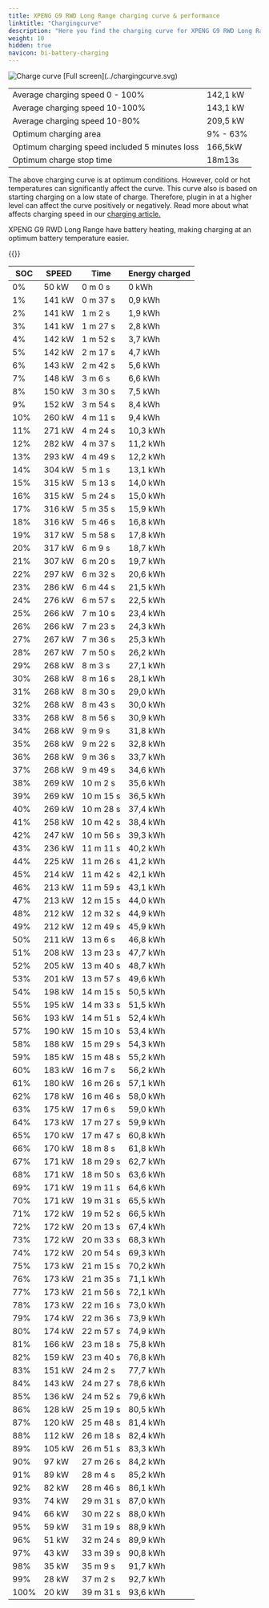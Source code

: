 ```yaml
---
title: XPENG G9 RWD Long Range charging curve & performance
linktitle: "Chargingcurve"
description: "Here you find the charging curve for XPENG G9 RWD Long Range. "
weight: 10
hidden: true
navicon: bi-battery-charging
---
```

<!-- markdownlint-disable MD033 -->
<img src="../chargingcurve.svg" alt="Charge curve" class="img-fluid">
[Full screen](../chargingcurve.svg)

<table class="table">
<tbody>
<tr>
<td>Average charging speed 0 - 100% </td><td>142,1 kW</td>
</tr>
<tr>
<td>Average charging speed 10-100% </td><td>143,1 kW</td>
</tr>
<tr>
<td>Average charging speed 10-80% </td><td>209,5 kW</td>
</tr>
<tr>
<td>Optimum charging area</td><td>9% - 63%</td>
</tr>
<tr>
</tr>
<td>Optimum charging speed included 5 minutes loss</td><td>166,5kW</td>
<tr>
<td>Optimum charge stop time </td><td>18m13s</td>
</tr>
</tbody>
</table>


The above charging curve is at optimum conditions. However, cold or hot temperatures can significantly affect the curve. This curve also is based on starting charging on a low state of charge. Therefore, plugin in at a higher level can affect the curve positively or negatively. Read more about what affects charging speed in our [charging article.](../../../../../technology/battery/charging/) 


XPENG G9 RWD Long Range have battery heating, making charging at an optimum battery temperature easier. 


{{<evkxdisplayaddarticle />}}
<table class="table">
<thead>
<tr><th>SOC</th><th>SPEED</th><th>Time</th><th>Energy charged</th></tr>
</thead>
<tbody>
<tr>
<td>0%</td><td>50 kW</td><td> 0 m 0 s </td><td>0 kWh </td>
</tr>
<tr>
<td>1%</td><td>141 kW</td><td> 0 m 37 s </td><td>0,9 kWh </td>
</tr>
<tr>
<td>2%</td><td>141 kW</td><td> 1 m 2 s </td><td>1,9 kWh </td>
</tr>
<tr>
<td>3%</td><td>141 kW</td><td> 1 m 27 s </td><td>2,8 kWh </td>
</tr>
<tr>
<td>4%</td><td>142 kW</td><td> 1 m 52 s </td><td>3,7 kWh </td>
</tr>
<tr>
<td>5%</td><td>142 kW</td><td> 2 m 17 s </td><td>4,7 kWh </td>
</tr>
<tr>
<td>6%</td><td>143 kW</td><td> 2 m 42 s </td><td>5,6 kWh </td>
</tr>
<tr>
<td>7%</td><td>148 kW</td><td> 3 m 6 s </td><td>6,6 kWh </td>
</tr>
<tr>
<td>8%</td><td>150 kW</td><td> 3 m 30 s </td><td>7,5 kWh </td>
</tr>
<tr>
<td>9%</td><td>152 kW</td><td> 3 m 54 s </td><td>8,4 kWh </td>
</tr>
<tr>
<td>10%</td><td>260 kW</td><td> 4 m 11 s </td><td>9,4 kWh </td>
</tr>
<tr>
<td>11%</td><td>271 kW</td><td> 4 m 24 s </td><td>10,3 kWh </td>
</tr>
<tr>
<td>12%</td><td>282 kW</td><td> 4 m 37 s </td><td>11,2 kWh </td>
</tr>
<tr>
<td>13%</td><td>293 kW</td><td> 4 m 49 s </td><td>12,2 kWh </td>
</tr>
<tr>
<td>14%</td><td>304 kW</td><td> 5 m 1 s </td><td>13,1 kWh </td>
</tr>
<tr>
<td>15%</td><td>315 kW</td><td> 5 m 13 s </td><td>14,0 kWh </td>
</tr>
<tr>
<td>16%</td><td>315 kW</td><td> 5 m 24 s </td><td>15,0 kWh </td>
</tr>
<tr>
<td>17%</td><td>316 kW</td><td> 5 m 35 s </td><td>15,9 kWh </td>
</tr>
<tr>
<td>18%</td><td>316 kW</td><td> 5 m 46 s </td><td>16,8 kWh </td>
</tr>
<tr>
<td>19%</td><td>317 kW</td><td> 5 m 58 s </td><td>17,8 kWh </td>
</tr>
<tr>
<td>20%</td><td>317 kW</td><td> 6 m 9 s </td><td>18,7 kWh </td>
</tr>
<tr>
<td>21%</td><td>307 kW</td><td> 6 m 20 s </td><td>19,7 kWh </td>
</tr>
<tr>
<td>22%</td><td>297 kW</td><td> 6 m 32 s </td><td>20,6 kWh </td>
</tr>
<tr>
<td>23%</td><td>286 kW</td><td> 6 m 44 s </td><td>21,5 kWh </td>
</tr>
<tr>
<td>24%</td><td>276 kW</td><td> 6 m 57 s </td><td>22,5 kWh </td>
</tr>
<tr>
<td>25%</td><td>266 kW</td><td> 7 m 10 s </td><td>23,4 kWh </td>
</tr>
<tr>
<td>26%</td><td>266 kW</td><td> 7 m 23 s </td><td>24,3 kWh </td>
</tr>
<tr>
<td>27%</td><td>267 kW</td><td> 7 m 36 s </td><td>25,3 kWh </td>
</tr>
<tr>
<td>28%</td><td>267 kW</td><td> 7 m 50 s </td><td>26,2 kWh </td>
</tr>
<tr>
<td>29%</td><td>268 kW</td><td> 8 m 3 s </td><td>27,1 kWh </td>
</tr>
<tr>
<td>30%</td><td>268 kW</td><td> 8 m 16 s </td><td>28,1 kWh </td>
</tr>
<tr>
<td>31%</td><td>268 kW</td><td> 8 m 30 s </td><td>29,0 kWh </td>
</tr>
<tr>
<td>32%</td><td>268 kW</td><td> 8 m 43 s </td><td>30,0 kWh </td>
</tr>
<tr>
<td>33%</td><td>268 kW</td><td> 8 m 56 s </td><td>30,9 kWh </td>
</tr>
<tr>
<td>34%</td><td>268 kW</td><td> 9 m 9 s </td><td>31,8 kWh </td>
</tr>
<tr>
<td>35%</td><td>268 kW</td><td> 9 m 22 s </td><td>32,8 kWh </td>
</tr>
<tr>
<td>36%</td><td>268 kW</td><td> 9 m 36 s </td><td>33,7 kWh </td>
</tr>
<tr>
<td>37%</td><td>268 kW</td><td> 9 m 49 s </td><td>34,6 kWh </td>
</tr>
<tr>
<td>38%</td><td>269 kW</td><td> 10 m 2 s </td><td>35,6 kWh </td>
</tr>
<tr>
<td>39%</td><td>269 kW</td><td> 10 m 15 s </td><td>36,5 kWh </td>
</tr>
<tr>
<td>40%</td><td>269 kW</td><td> 10 m 28 s </td><td>37,4 kWh </td>
</tr>
<tr>
<td>41%</td><td>258 kW</td><td> 10 m 42 s </td><td>38,4 kWh </td>
</tr>
<tr>
<td>42%</td><td>247 kW</td><td> 10 m 56 s </td><td>39,3 kWh </td>
</tr>
<tr>
<td>43%</td><td>236 kW</td><td> 11 m 11 s </td><td>40,2 kWh </td>
</tr>
<tr>
<td>44%</td><td>225 kW</td><td> 11 m 26 s </td><td>41,2 kWh </td>
</tr>
<tr>
<td>45%</td><td>214 kW</td><td> 11 m 42 s </td><td>42,1 kWh </td>
</tr>
<tr>
<td>46%</td><td>213 kW</td><td> 11 m 59 s </td><td>43,1 kWh </td>
</tr>
<tr>
<td>47%</td><td>213 kW</td><td> 12 m 15 s </td><td>44,0 kWh </td>
</tr>
<tr>
<td>48%</td><td>212 kW</td><td> 12 m 32 s </td><td>44,9 kWh </td>
</tr>
<tr>
<td>49%</td><td>212 kW</td><td> 12 m 49 s </td><td>45,9 kWh </td>
</tr>
<tr>
<td>50%</td><td>211 kW</td><td> 13 m 6 s </td><td>46,8 kWh </td>
</tr>
<tr>
<td>51%</td><td>208 kW</td><td> 13 m 23 s </td><td>47,7 kWh </td>
</tr>
<tr>
<td>52%</td><td>205 kW</td><td> 13 m 40 s </td><td>48,7 kWh </td>
</tr>
<tr>
<td>53%</td><td>201 kW</td><td> 13 m 57 s </td><td>49,6 kWh </td>
</tr>
<tr>
<td>54%</td><td>198 kW</td><td> 14 m 15 s </td><td>50,5 kWh </td>
</tr>
<tr>
<td>55%</td><td>195 kW</td><td> 14 m 33 s </td><td>51,5 kWh </td>
</tr>
<tr>
<td>56%</td><td>193 kW</td><td> 14 m 51 s </td><td>52,4 kWh </td>
</tr>
<tr>
<td>57%</td><td>190 kW</td><td> 15 m 10 s </td><td>53,4 kWh </td>
</tr>
<tr>
<td>58%</td><td>188 kW</td><td> 15 m 29 s </td><td>54,3 kWh </td>
</tr>
<tr>
<td>59%</td><td>185 kW</td><td> 15 m 48 s </td><td>55,2 kWh </td>
</tr>
<tr>
<td>60%</td><td>183 kW</td><td> 16 m 7 s </td><td>56,2 kWh </td>
</tr>
<tr>
<td>61%</td><td>180 kW</td><td> 16 m 26 s </td><td>57,1 kWh </td>
</tr>
<tr>
<td>62%</td><td>178 kW</td><td> 16 m 46 s </td><td>58,0 kWh </td>
</tr>
<tr>
<td>63%</td><td>175 kW</td><td> 17 m 6 s </td><td>59,0 kWh </td>
</tr>
<tr>
<td>64%</td><td>173 kW</td><td> 17 m 27 s </td><td>59,9 kWh </td>
</tr>
<tr>
<td>65%</td><td>170 kW</td><td> 17 m 47 s </td><td>60,8 kWh </td>
</tr>
<tr>
<td>66%</td><td>170 kW</td><td> 18 m 8 s </td><td>61,8 kWh </td>
</tr>
<tr>
<td>67%</td><td>171 kW</td><td> 18 m 29 s </td><td>62,7 kWh </td>
</tr>
<tr>
<td>68%</td><td>171 kW</td><td> 18 m 50 s </td><td>63,6 kWh </td>
</tr>
<tr>
<td>69%</td><td>171 kW</td><td> 19 m 11 s </td><td>64,6 kWh </td>
</tr>
<tr>
<td>70%</td><td>171 kW</td><td> 19 m 31 s </td><td>65,5 kWh </td>
</tr>
<tr>
<td>71%</td><td>172 kW</td><td> 19 m 52 s </td><td>66,5 kWh </td>
</tr>
<tr>
<td>72%</td><td>172 kW</td><td> 20 m 13 s </td><td>67,4 kWh </td>
</tr>
<tr>
<td>73%</td><td>172 kW</td><td> 20 m 33 s </td><td>68,3 kWh </td>
</tr>
<tr>
<td>74%</td><td>172 kW</td><td> 20 m 54 s </td><td>69,3 kWh </td>
</tr>
<tr>
<td>75%</td><td>173 kW</td><td> 21 m 15 s </td><td>70,2 kWh </td>
</tr>
<tr>
<td>76%</td><td>173 kW</td><td> 21 m 35 s </td><td>71,1 kWh </td>
</tr>
<tr>
<td>77%</td><td>173 kW</td><td> 21 m 56 s </td><td>72,1 kWh </td>
</tr>
<tr>
<td>78%</td><td>173 kW</td><td> 22 m 16 s </td><td>73,0 kWh </td>
</tr>
<tr>
<td>79%</td><td>174 kW</td><td> 22 m 36 s </td><td>73,9 kWh </td>
</tr>
<tr>
<td>80%</td><td>174 kW</td><td> 22 m 57 s </td><td>74,9 kWh </td>
</tr>
<tr>
<td>81%</td><td>166 kW</td><td> 23 m 18 s </td><td>75,8 kWh </td>
</tr>
<tr>
<td>82%</td><td>159 kW</td><td> 23 m 40 s </td><td>76,8 kWh </td>
</tr>
<tr>
<td>83%</td><td>151 kW</td><td> 24 m 2 s </td><td>77,7 kWh </td>
</tr>
<tr>
<td>84%</td><td>143 kW</td><td> 24 m 27 s </td><td>78,6 kWh </td>
</tr>
<tr>
<td>85%</td><td>136 kW</td><td> 24 m 52 s </td><td>79,6 kWh </td>
</tr>
<tr>
<td>86%</td><td>128 kW</td><td> 25 m 19 s </td><td>80,5 kWh </td>
</tr>
<tr>
<td>87%</td><td>120 kW</td><td> 25 m 48 s </td><td>81,4 kWh </td>
</tr>
<tr>
<td>88%</td><td>112 kW</td><td> 26 m 18 s </td><td>82,4 kWh </td>
</tr>
<tr>
<td>89%</td><td>105 kW</td><td> 26 m 51 s </td><td>83,3 kWh </td>
</tr>
<tr>
<td>90%</td><td>97 kW</td><td> 27 m 26 s </td><td>84,2 kWh </td>
</tr>
<tr>
<td>91%</td><td>89 kW</td><td> 28 m 4 s </td><td>85,2 kWh </td>
</tr>
<tr>
<td>92%</td><td>82 kW</td><td> 28 m 46 s </td><td>86,1 kWh </td>
</tr>
<tr>
<td>93%</td><td>74 kW</td><td> 29 m 31 s </td><td>87,0 kWh </td>
</tr>
<tr>
<td>94%</td><td>66 kW</td><td> 30 m 22 s </td><td>88,0 kWh </td>
</tr>
<tr>
<td>95%</td><td>59 kW</td><td> 31 m 19 s </td><td>88,9 kWh </td>
</tr>
<tr>
<td>96%</td><td>51 kW</td><td> 32 m 24 s </td><td>89,9 kWh </td>
</tr>
<tr>
<td>97%</td><td>43 kW</td><td> 33 m 39 s </td><td>90,8 kWh </td>
</tr>
<tr>
<td>98%</td><td>35 kW</td><td> 35 m 9 s </td><td>91,7 kWh </td>
</tr>
<tr>
<td>99%</td><td>28 kW</td><td> 37 m 2 s </td><td>92,7 kWh </td>
</tr>
<tr>
<td>100%</td><td>20 kW</td><td> 39 m 31 s </td><td>93,6 kWh </td>
</tr>
</tbody>
</table>
